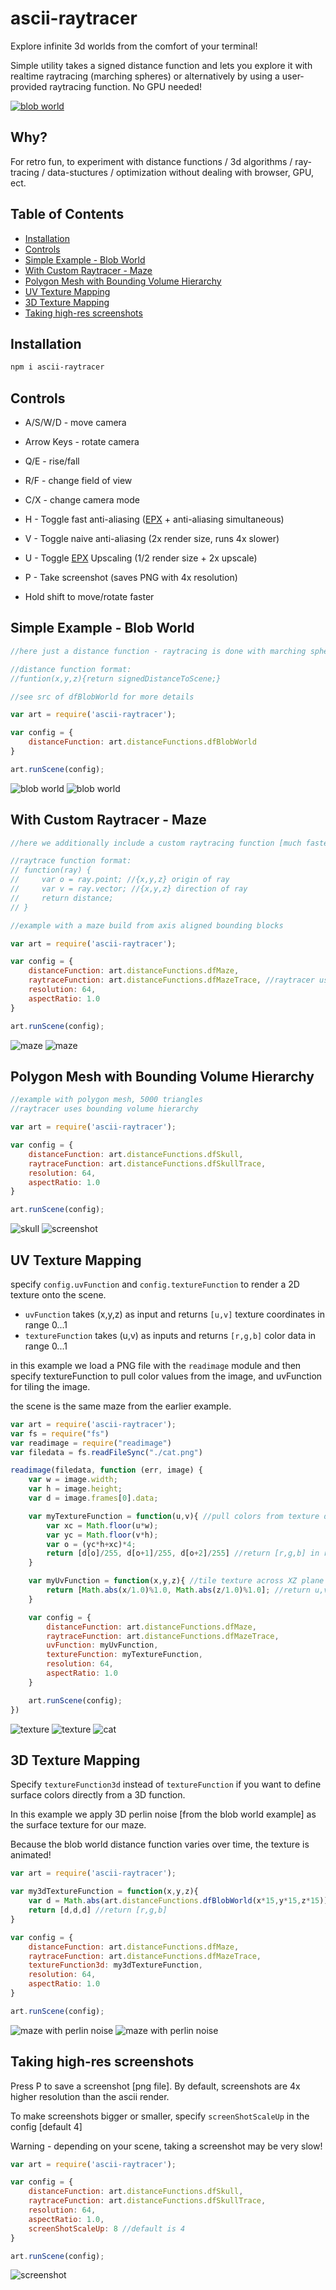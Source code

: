 # ascii-raytracer

Explore infinite 3d worlds from the comfort of your terminal!

Simple utility takes a signed distance function and lets you explore it with realtime raytracing (marching spheres) or alternatively by using a user-provided raytracing function. No GPU needed! 

[![blob world](https://i.imgur.com/Ok0CE7M.gif)](https://www.youtube.com/watch?v=kh4cRvTnPO8)

## Why?

For retro fun, to experiment with distance functions / 3d algorithms / ray-tracing / data-stuctures / optimization without dealing with browser, GPU, ect.

## Table of Contents

- [Installation](#installation)
- [Controls](#controls)
- [Simple Example - Blob World](#simple-example---blob-world)
- [With Custom Raytracer - Maze](#with-custom-raytracer---maze)
- [Polygon Mesh with Bounding Volume Hierarchy](#polygon-mesh-with-bounding-volume-hierarchy)
- [UV Texture Mapping](#uv-texture-mapping)
- [3D Texture Mapping](#3d-texture-mapping)
- [Taking high-res screenshots](#taking-high-res-screenshots)

## Installation

```sh
npm i ascii-raytracer
```

## Controls

- A/S/W/D - move camera

- Arrow Keys - rotate camera

- Q/E - rise/fall

- R/F - change field of view

- C/X - change camera mode 

- H - Toggle fast anti-aliasing ([EPX](https://en.wikipedia.org/wiki/Pixel-art_scaling_algorithms#EPX/Scale2%C3%97/AdvMAME2%C3%97) + anti-aliasing simultaneous)

- V - Toggle naive anti-aliasing (2x render size, runs 4x slower)

- U - Toggle [EPX](https://en.wikipedia.org/wiki/Pixel-art_scaling_algorithms#EPX/Scale2%C3%97/AdvMAME2%C3%97) Upscaling (1/2 render size + 2x upscale)

- P - Take screenshot (saves PNG with 4x resolution)

- Hold shift to move/rotate faster 

## Simple Example - Blob World

```javascript
//here just a distance function - raytracing is done with marching spheres

//distance function format:
//funtion(x,y,z){return signedDistanceToScene;}

//see src of dfBlobWorld for more details

var art = require('ascii-raytracer');

var config = {
    distanceFunction: art.distanceFunctions.dfBlobWorld
}

art.runScene(config);
```

![blob world](https://i.imgur.com/GvLQZtV.png)
![blob world](https://i.imgur.com/xL7RjdO.png)

## With Custom Raytracer - Maze

```javascript
//here we additionally include a custom raytracing function [much faster than naive marching spheres]

//raytrace function format:
// function(ray) { 
//     var o = ray.point; //{x,y,z} origin of ray
//     var v = ray.vector; //{x,y,z} direction of ray
//     return distance;
// }

//example with a maze build from axis aligned bounding blocks

var art = require('ascii-raytracer');

var config = {
    distanceFunction: art.distanceFunctions.dfMaze,
    raytraceFunction: art.distanceFunctions.dfMazeTrace, //raytracer uses RTree 
    resolution: 64,
    aspectRatio: 1.0
}

art.runScene(config);
```
![maze](https://i.imgur.com/wJLHP5m.png)
![maze](https://i.imgur.com/YaRuimz.png)

## Polygon Mesh with Bounding Volume Hierarchy

```javascript
//example with polygon mesh, 5000 triangles
//raytracer uses bounding volume hierarchy 

var art = require('ascii-raytracer');

var config = {
    distanceFunction: art.distanceFunctions.dfSkull,
    raytraceFunction: art.distanceFunctions.dfSkullTrace,
    resolution: 64,
    aspectRatio: 1.0
}

art.runScene(config);
```
![skull](https://i.imgur.com/DeIc8qd.png)
![screenshot](https://i.imgur.com/eZrUu7P.png)

## UV Texture Mapping

specify `config.uvFunction` and `config.textureFunction` to render a 2D texture onto the scene.

- `uvFunction` takes (x,y,z) as input and returns `[u,v]` texture coordinates in range 0...1
- `textureFunction` takes (u,v) as inputs and returns `[r,g,b]` color data in range 0...1

in this example we load a PNG file with the `readimage` module and then specify textureFunction to pull color values from the image, and uvFunction for tiling the image. 

the scene is the same maze from the earlier example. 

```javascript
var art = require('ascii-raytracer');
var fs = require("fs")
var readimage = require("readimage")
var filedata = fs.readFileSync("./cat.png")

readimage(filedata, function (err, image) {
    var w = image.width;
    var h = image.height;
    var d = image.frames[0].data;

    var myTextureFunction = function(u,v){ //pull colors from texture data
        var xc = Math.floor(u*w);
        var yc = Math.floor(v*h);
        var o = (yc*h+xc)*4;
        return [d[o]/255, d[o+1]/255, d[o+2]/255] //return [r,g,b] in range 0...1
    }

    var myUvFunction = function(x,y,z){ //tile texture across XZ plane
        return [Math.abs(x/1.0)%1.0, Math.abs(z/1.0)%1.0]; //return u,v coords
    }

    var config = {
        distanceFunction: art.distanceFunctions.dfMaze,
        raytraceFunction: art.distanceFunctions.dfMazeTrace,
        uvFunction: myUvFunction,
        textureFunction: myTextureFunction,
        resolution: 64,
        aspectRatio: 1.0
    }

    art.runScene(config);
})
```

![texture](https://i.imgur.com/hiwMlHi.png)
![texture](https://i.imgur.com/pDDBBD1.png)
![cat](https://i.imgur.com/ZcAwO6R.png)

## 3D Texture Mapping 

Specify `textureFunction3d` instead of `textureFunction` if you want to define surface colors directly from a 3D function.

In this example we apply 3D perlin noise [from the blob world example] as the surface texture for our maze.

Because the blob world distance function varies over time, the texture is animated!

```javascript
var art = require('ascii-raytracer');

var my3dTextureFunction = function(x,y,z){
    var d = Math.abs(art.distanceFunctions.dfBlobWorld(x*15,y*15,z*15))/2.0; //using 3d perlin noise to define color
    return [d,d,d] //return [r,g,b]
}

var config = {
    distanceFunction: art.distanceFunctions.dfMaze,
    raytraceFunction: art.distanceFunctions.dfMazeTrace,
    textureFunction3d: my3dTextureFunction,
    resolution: 64,
    aspectRatio: 1.0
}

art.runScene(config);
```

![maze with perlin noise](https://i.imgur.com/xEBovyQ.png)
![maze with perlin noise](https://i.imgur.com/fWyO2Is.png)

## Taking high-res screenshots

Press P to save a screenshot [png file]. By default, screenshots are 4x higher resolution than the ascii render. 

To make screenshots bigger or smaller, specify `screenShotScaleUp` in the config [default 4]

Warning - depending on your scene, taking a screenshot may be very slow!

```javascript
var art = require('ascii-raytracer');

var config = {
    distanceFunction: art.distanceFunctions.dfSkull,
    raytraceFunction: art.distanceFunctions.dfSkullTrace,
    resolution: 64,
    aspectRatio: 1.0,
    screenShotScaleUp: 8 //default is 4 
}

art.runScene(config);
```

![screenshot](https://i.imgur.com/kEmFe93.png)
